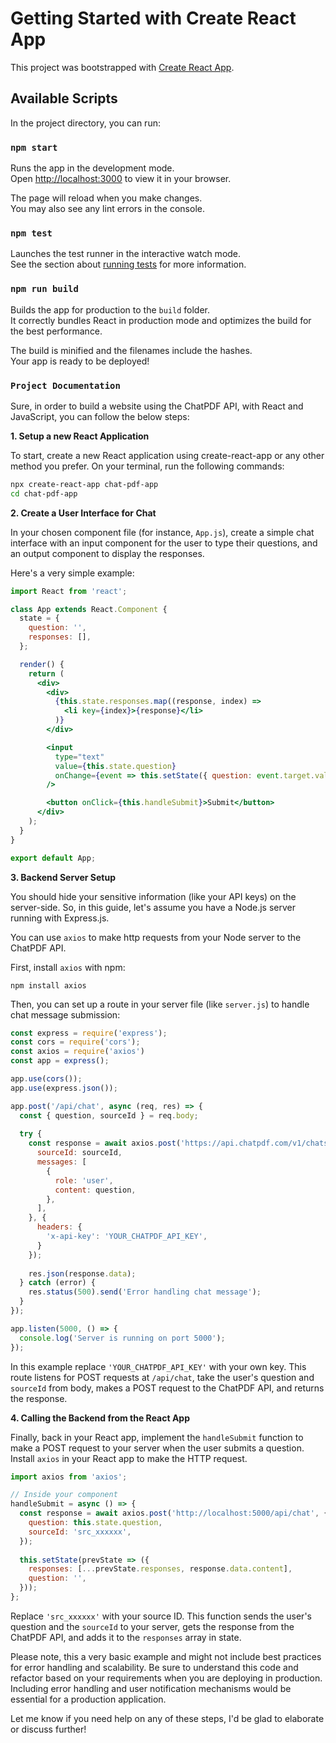 # Getting Started with Create React App

This project was bootstrapped with [Create React App](https://github.com/facebook/create-react-app).

## Available Scripts

In the project directory, you can run:

### `npm start`

Runs the app in the development mode.\
Open [http://localhost:3000](http://localhost:3000) to view it in your browser.

The page will reload when you make changes.\
You may also see any lint errors in the console.

### `npm test`

Launches the test runner in the interactive watch mode.\
See the section about [running tests](https://facebook.github.io/create-react-app/docs/running-tests) for more information.

### `npm run build`

Builds the app for production to the `build` folder.\
It correctly bundles React in production mode and optimizes the build for the best performance.

The build is minified and the filenames include the hashes.\
Your app is ready to be deployed!

### `Project Documentation`

Sure, in order to build a website using the ChatPDF API, with React and JavaScript, you can follow the below steps:

**1. Setup a new React Application**

To start, create a new React application using create-react-app or any other method you prefer. On your terminal, run the following commands:

```bash
npx create-react-app chat-pdf-app
cd chat-pdf-app
```

**2. Create a User Interface for Chat**

In your chosen component file (for instance, `App.js`), create a simple chat interface with an input component for the user to type their questions, and an output component to display the responses.

Here's a very simple example:

```jsx
import React from 'react';

class App extends React.Component {
  state = { 
    question: '',
    responses: [],
  };

  render() {
    return (
      <div>
        <div>
          {this.state.responses.map((response, index) =>
            <li key={index}>{response}</li>
          )}
        </div>

        <input
          type="text"
          value={this.state.question} 
          onChange={event => this.setState({ question: event.target.value })} 
        />

        <button onClick={this.handleSubmit}>Submit</button>
      </div>
    );
  }
}

export default App;
```

**3. Backend Server Setup**

You should hide your sensitive information (like your API keys) on the server-side. So, in this guide, let's assume you have a Node.js server running with Express.js.

You can use `axios` to make http requests from your Node server to the ChatPDF API.

First, install `axios` with npm:

```
npm install axios
```

Then, you can set up a route in your server file (like `server.js`) to handle chat message submission:

```javascript
const express = require('express');
const cors = require('cors');
const axios = require('axios')
const app = express();

app.use(cors());
app.use(express.json());

app.post('/api/chat', async (req, res) => {
  const { question, sourceId } = req.body;
  
  try {
    const response = await axios.post('https://api.chatpdf.com/v1/chats/message', {
      sourceId: sourceId,
      messages: [
        {
          role: 'user',
          content: question,
        },
      ],
    }, {
      headers: {
        'x-api-key': 'YOUR_CHATPDF_API_KEY',
      }
    });
    
    res.json(response.data);
  } catch (error) {
    res.status(500).send('Error handling chat message');
  }
});

app.listen(5000, () => {
  console.log('Server is running on port 5000');
});
```

In this example replace `'YOUR_CHATPDF_API_KEY'` with your own key. This route listens for POST requests at `/api/chat`, take the user's question and `sourceId` from body, makes a POST request to the ChatPDF API, and returns the response.

**4. Calling the Backend from the React App**

Finally, back in your React app, implement the `handleSubmit` function to make a POST request to your server when the user submits a question. Install `axios` in your React app to make the HTTP request.

```jsx
import axios from 'axios';

// Inside your component
handleSubmit = async () => {
  const response = await axios.post('http://localhost:5000/api/chat', {
    question: this.state.question,
    sourceId: 'src_xxxxxx',
  });
  
  this.setState(prevState => ({
    responses: [...prevState.responses, response.data.content],
    question: '',
  }));
};
```

Replace `'src_xxxxxx'` with your source ID. This function sends the user's question and the `sourceId` to your server, gets the response from the ChatPDF API, and adds it to the `responses` array in state.

Please note, this a very basic example and might not include best practices for error handling and scalability. Be sure to understand this code and refactor based on your requirements when you are deploying in production. Including error handling and user notification mechanisms would be essential for a production application.

Let me know if you need help on any of these steps, I'd be glad to elaborate or discuss further!
